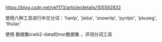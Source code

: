 https://blog.csdn.net/ykf173/article/details/105592832

使用六种工具进行中文分词：'hanlp', 'jieba', 'snownlp', 'pynlpir', 'pkuseg', 'thulac'

使用 数据集icwb2-data的msr数据集 ，评测分词工具